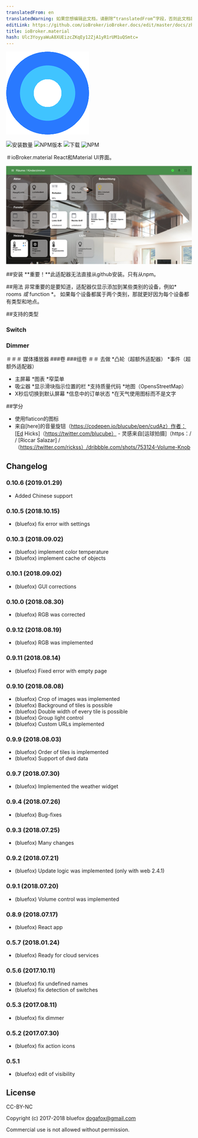 ```yaml
---
translatedFrom: en
translatedWarning: 如果您想编辑此文档，请删除“translatedFrom”字段，否则此文档将再次自动翻译
editLink: https://github.com/ioBroker/ioBroker.docs/edit/master/docs/zh-cn/adapterref/iobroker.material/README.md
title: ioBroker.material
hash: Ulc3YoyyaWuA8XUEizcZKqEy12ZjA1yR1rUM1uQSmtc=
---
```

![商标](../../../en/adapterref/iobroker.material/admin/material.png)

![安装数量](http://iobroker.live/badges/material-stable.svg)
![NPM版本](http://img.shields.io/npm/v/iobroker.material.svg)
![下载](https://img.shields.io/npm/dm/iobroker.material.svg)
![NPM](https://nodei.co/npm/iobroker.material.png?downloads=true)

＃ioBroker.material
React和Material UI界面。

![截图](../../../en/adapterref/iobroker.material/img/screenshot1.png)

##安装
**重要！**此适配器无法直接从github安装。只有从npm。

##用法
非常重要的是要知道，适配器仅显示添加到某些类别的设备，例如* rooms *或* function *。
如果每个设备都属于两个类别，那就更好因为每个设备都有类型和地点。

##支持的类型
### Switch
### Dimmer
＃＃＃ 媒体播放器
###卷
###组卷
＃＃ 去做
*凸轮（超额外适配器）
*事件（超额外适配器）
* 主屏幕
*图表
*窄菜单
* 吸尘器
*显示滑块指示位置的栏
*支持质量代码
*地图（OpensStreetMap）
* X秒后切换到默认屏幕
*信息中的订单状态
*在天气使用图标而不是文字

##学分
 - 使用flaticon的图标
 - 来自[here]的音量旋钮（https://codepen.io/blucube/pen/cudAz）作者：[Ed Hicks]（https://twitter.com/blucube） - 灵感来自[运球拍摄]（https：/ / [Riccar Salazar] /（https://twitter.com/rickss）/dribbble.com/shots/753124-Volume-Knob

## Changelog
### 0.10.6 (2019.01.29)
*  Added Chinese support

### 0.10.5 (2018.10.15)
* (bluefox) fix error with settings

### 0.10.3 (2018.09.02)
* (bluefox) implement color temperature
* (bluefox) implement cache of objects

### 0.10.1 (2018.09.02)
* (bluefox) GUI corrections
### 0.10.0 (2018.08.30)
* (bluefox) RGB was corrected

### 0.9.12 (2018.08.19)
* (bluefox) RGB was implemented

### 0.9.11 (2018.08.14)
* (bluefox) Fixed error with empty page

### 0.9.10 (2018.08.08)
* (bluefox) Crop of images was implemented
* (bluefox) Background of tiles is possible
* (bluefox) Double width of every tile is possible
* (bluefox) Group light control
* (bluefox) Custom URLs implemented

### 0.9.9 (2018.08.03)
* (bluefox) Order of tiles is implemented
* (bluefox) Support of dwd data

### 0.9.7 (2018.07.30)
* (bluefox) Implemented the weather widget

### 0.9.4 (2018.07.26)
* (bluefox) Bug-fixes

### 0.9.3 (2018.07.25)
* (bluefox) Many changes

### 0.9.2 (2018.07.21)
* (bluefox) Update logic was implemented (only with web 2.4.1)

### 0.9.1 (2018.07.20)
* (bluefox) Volume control was implemented

### 0.8.9 (2018.07.17)
* (bluefox) React app

### 0.5.7 (2018.01.24)
* (bluefox) Ready for cloud services

### 0.5.6 (2017.10.11)
* (bluefox) fix undefined names
* (bluefox) fix detection of switches

### 0.5.3 (2017.08.11)
* (bluefox) fix dimmer

### 0.5.2 (2017.07.30)
* (bluefox) fix action icons

### 0.5.1
* (bluefox) edit of visibility

## License
CC-BY-NC

Copyright (c) 2017-2018 bluefox <dogafox@gmail.com>

Commercial use is not allowed without permission.